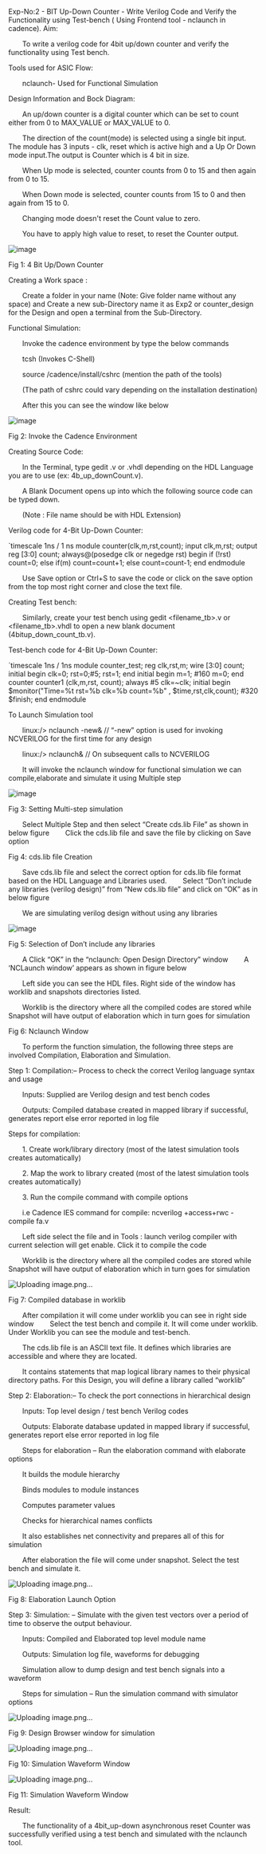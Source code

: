 Exp-No:2 - BIT Up-Down Counter - Write Verilog Code and Verify the Functionality using Test-bench ( Using Frontend tool - nclaunch in cadence).
Aim:

  To write a verilog code for 4bit up/down counter and verify the functionality using Test bench.


Tools used for ASIC Flow:

  nclaunch- Used for Functional Simulation


Design Information and Bock Diagram:

  An up/down counter is a digital counter which can be set to count either from 0 to MAX_VALUE or MAX_VALUE to 0.

  The direction of the count(mode) is selected using a single bit input. The module has 3 inputs - clk, reset which is active high and a Up Or Down mode input.The output is Counter which is 4 bit in size.

  When Up mode is selected, counter counts from 0 to 15 and then again from 0 to 15.

  When Down mode is selected, counter counts from 15 to 0 and then again from 15 to 0.

  Changing mode doesn't reset the Count value to zero.

  You have to apply high value to reset, to reset the Counter output.


![image](https://github.com/user-attachments/assets/58e48b0b-4503-4e61-9b4c-25e73b90cf3a)




Fig 1: 4 Bit Up/Down Counter


Creating a Work space :

  Create a folder in your name (Note: Give folder name without any space) and Create a new sub-Directory name it as Exp2 or counter_design for the Design and open a terminal from the Sub-Directory.


Functional Simulation:

  Invoke the cadence environment by type the below commands

  tcsh (Invokes C-Shell)

  source /cadence/install/cshrc (mention the path of the tools)

  (The path of cshrc could vary depending on the installation destination)

  After this you can see the window like below

![image](https://github.com/user-attachments/assets/7e0d3e46-df01-4ffb-b61c-e4cfe689376f)




Fig 2: Invoke the Cadence Environment


Creating Source Code:

  In the Terminal, type gedit .v or .vhdl depending on the HDL Language you are to use (ex: 4b_up_downCount.v).

  A Blank Document opens up into which the following source code can be typed down.

  (Note : File name should be with HDL Extension)


Verilog code for 4-Bit Up-Down Counter:


`timescale 1ns / 1 ns
module counter(clk,m,rst,count);
input clk,m,rst;
output reg [3:0] count;
always@(posedge clk or negedge rst) begin
if (!rst)
count=0;
else if(m)
count=count+1;
else
count=count-1;
end
endmodule

  Use Save option or Ctrl+S to save the code or click on the save option from the top most right corner and close the text file.


Creating Test bench:

  Similarly, create your test bench using gedit <filename_tb>.v or <filename_tb>.vhdl to open a new blank document (4bitup_down_count_tb.v).


Test-bench code for 4-Bit Up-Down Counter:


`timescale 1ns / 1ns
module counter_test;
reg clk,rst,m;
wire [3:0] count;
initial begin
clk=0;
rst=0;#5;
rst=1; end
initial begin
m=1;
#160 m=0; end
counter counter1 (clk,m,rst, count);
always #5 clk=~clk;
initial begin $monitor("Time=%t rst=%b clk=%b count=%b" , $time,rst,clk,count);
#320 $finish; end
endmodule

To Launch Simulation tool

  linux:/> nclaunch -new& // “-new” option is used for invoking NCVERILOG for the first time for any design

  linux:/> nclaunch& // On subsequent calls to NCVERILOG

  It will invoke the nclaunch window for functional simulation we can compile,elaborate and simulate it using Multiple step

![image](https://github.com/user-attachments/assets/c3ca9869-81a3-4344-8ad8-2e676c565220)




Fig 3: Setting Multi-step simulation


  Select Multiple Step and then select “Create cds.lib File” as shown in below figure
  Click the cds.lib file and save the file by clicking on Save option






Fig 4: cds.lib file Creation


  Save cds.lib file and select the correct option for cds.lib file format based on the HDL Language and Libraries used.
  Select “Don’t include any libraries (verilog design)” from “New cds.lib file” and click on “OK” as in below figure

  We are simulating verilog design without using any libraries


![image](https://github.com/user-attachments/assets/ed887946-81c5-4b10-9f14-6d5f30326971)




Fig 5: Selection of Don’t include any libraries


  A Click “OK” in the “nclaunch: Open Design Directory” window
  A ‘NCLaunch window’ appears as shown in figure below

  Left side you can see the HDL files. Right side of the window has worklib and snapshots directories listed.

  Worklib is the directory where all the compiled codes are stored while Snapshot will have output of elaboration which in turn goes for simulation






Fig 6: Nclaunch Window


  To perform the function simulation, the following three steps are involved Compilation, Elaboration and Simulation.

Step 1: Compilation:– Process to check the correct Verilog language syntax and usage

  Inputs: Supplied are Verilog design and test bench codes

  Outputs: Compiled database created in mapped library if successful, generates report else error reported in log file


Steps for compilation:

  1. Create work/library directory (most of the latest simulation tools creates automatically)

  2. Map the work to library created (most of the latest simulation tools creates automatically)

  3. Run the compile command with compile options

  i.e Cadence IES command for compile: ncverilog +access+rwc -compile fa.v

  Left side select the file and in Tools : launch verilog compiler with current selection will get enable. Click it to compile the code

  Worklib is the directory where all the compiled codes are stored while Snapshot will have output of elaboration which in turn goes for simulation


![Uploading image.png…]()




Fig 7: Compiled database in worklib


  After compilation it will come under worklib you can see in right side window
  Select the test bench and compile it. It will come under worklib. Under Worklib you can see the module and test-bench.

  The cds.lib file is an ASCII text file. It defines which libraries are accessible and where they are located.

  It contains statements that map logical library names to their physical directory paths. For this Design, you will define a library called “worklib”


Step 2: Elaboration:– To check the port connections in hierarchical design

  Inputs: Top level design / test bench Verilog codes

  Outputs: Elaborate database updated in mapped library if successful, generates report else error reported in log file

  Steps for elaboration – Run the elaboration command with elaborate options

  It builds the module hierarchy

  Binds modules to module instances

  Computes parameter values

  Checks for hierarchical names conflicts

  It also establishes net connectivity and prepares all of this for simulation

  After elaboration the file will come under snapshot. Select the test bench and simulate it.


![Uploading image.png…]()



Fig 8: Elaboration Launch Option


Step 3: Simulation: – Simulate with the given test vectors over a period of time to observe the output behaviour.

  Inputs: Compiled and Elaborated top level module name

  Outputs: Simulation log file, waveforms for debugging

  Simulation allow to dump design and test bench signals into a waveform

  Steps for simulation – Run the simulation command with simulator options


![Uploading image.png…]()




Fig 9: Design Browser window for simulation


![Uploading image.png…]()




Fig 10: Simulation Waveform Window



![Uploading image.png…]()




Fig 11: Simulation Waveform Window


Result:

  The functionality of a 4bit_up-down asynchronous reset Counter was successfully verified using a test bench and simulated with the nclaunch tool.


